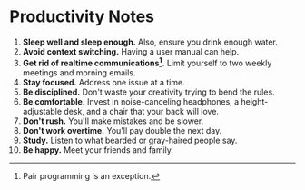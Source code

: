 # Productivity Notes

1. **Sleep well and sleep enough.** Also, ensure you drink enough water.
2. **Avoid context switching.** Having a user manual can help.
3. **Get rid of realtime communications[^1].** Limit yourself to two weekly meetings and morning emails.
4. **Stay focused.** Address one issue at a time.
5. **Be disciplined.** Don't waste your creativity trying to bend the rules.
6. **Be comfortable.**  Invest in noise-canceling headphones, a height-adjustable desk, and a chair that your back will love.
7. **Don't rush.** You'll make mistakes and be slower.
8. **Don't work overtime.** You'll pay double the next day.
9. **Study.** Listen to what bearded or gray-haired people say.
10. **Be happy.** Meet your friends and family.

[^1]: Pair programming is an exception.
